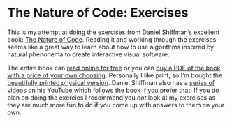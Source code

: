 # The Nature of Code: Exercises

This is my attempt at doing the exercises from Daniel Shiffman’s excellent book: [The Nature of Code](http://natureofcode.com). Reading it and working through the exercises seems like a great way to learn about how to use algorithms inspired by natural phenonema to create interactive visual software.

The entire book can [read online for free](http://natureofcode.com/book/) or you can [buy a PDF of the book with a price of your own choosing](http://natureofcode.com). Personally I like print, so I’m bought the [beautifully printed physical version](https://www.createspace.com/4068419). Daniel Shiffman also has a [series of videos](https://www.youtube.com/watch?v=6vX8wT1G798&list=PLRqwX-V7Uu6YVljJvFRCyRM6mmF5wMPeE&index=1) on his YouTube which follows the book if you prefer that. If you do plan on doing the exercies I recommend you *not* look at my exercises as they are much more fun to do if you come up with answers to them on your own.